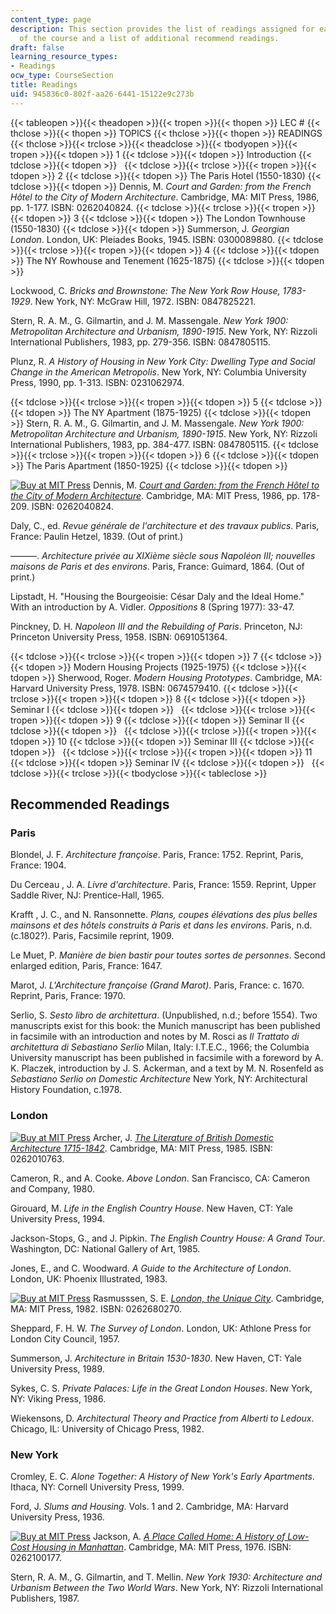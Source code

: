 ```yaml
---
content_type: page
description: This section provides the list of readings assigned for each session
  of the course and a list of additional recommend readings.
draft: false
learning_resource_types:
- Readings
ocw_type: CourseSection
title: Readings
uid: 945836c0-802f-aa26-6441-15122e9c273b
---
```

{{< tableopen >}}{{< theadopen >}}{{< tropen >}}{{< thopen >}}
LEC #
{{< thclose >}}{{< thopen >}}
TOPICS
{{< thclose >}}{{< thopen >}}
READINGS
{{< thclose >}}{{< trclose >}}{{< theadclose >}}{{< tbodyopen >}}{{< tropen >}}{{< tdopen >}}
1
{{< tdclose >}}{{< tdopen >}}
Introduction
{{< tdclose >}}{{< tdopen >}}
 
{{< tdclose >}}{{< trclose >}}{{< tropen >}}{{< tdopen >}}
2
{{< tdclose >}}{{< tdopen >}}
The Paris Hotel (1550-1830)
{{< tdclose >}}{{< tdopen >}}
Dennis, M. *Court and Garden: from the French Hôtel to the City of Modern Architecture*. Cambridge, MA: MIT Press, 1986, pp. 1-177. ISBN: 0262040824.
{{< tdclose >}}{{< trclose >}}{{< tropen >}}{{< tdopen >}}
3
{{< tdclose >}}{{< tdopen >}}
The London Townhouse (1550-1830)
{{< tdclose >}}{{< tdopen >}}
Summerson, J. *Georgian London*. London, UK: Pleiades Books, 1945. ISBN: 0300089880.
{{< tdclose >}}{{< trclose >}}{{< tropen >}}{{< tdopen >}}
4
{{< tdclose >}}{{< tdopen >}}
The NY Rowhouse and Tenement (1625-1875)
{{< tdclose >}}{{< tdopen >}}

Lockwood, C. *Bricks and Brownstone: The New York Row House, 1783-1929*. New York, NY: McGraw Hill, 1972. ISBN: 0847825221.

Stern, R. A. M., G. Gilmartin, and J. M. Massengale. *New York 1900: Metropolitan Architecture and Urbanism, 1890-1915*. New York, NY: Rizzoli International Publishers, 1983, pp. 279-356. ISBN: 0847805115.

Plunz, R. *A History of Housing in New York City: Dwelling Type and Social Change in the American Metropolis*. New York, NY: Columbia University Press, 1990, pp. 1-313. ISBN: 0231062974.

{{< tdclose >}}{{< trclose >}}{{< tropen >}}{{< tdopen >}}
5
{{< tdclose >}}{{< tdopen >}}
The NY Apartment (1875-1925)
{{< tdclose >}}{{< tdopen >}}
Stern, R. A. M., G. Gilmartin, and J. M. Massengale. *New York 1900: Metropolitan Architecture and Urbanism, 1890-1915*. New York, NY: Rizzoli International Publishers, 1983, pp. 384-477. ISBN: 0847805115.
{{< tdclose >}}{{< trclose >}}{{< tropen >}}{{< tdopen >}}
6
{{< tdclose >}}{{< tdopen >}}
The Paris Apartment (1850-1925)
{{< tdclose >}}{{< tdopen >}}

[![Buy at MIT Press](/images/mp_logo.gif)](https://mitpress.mit.edu/0262040824) Dennis, M. [*Court and Garden: from the French Hôtel to the City of Modern Architecture*](https://mitpress.mit.edu/0262040824). Cambridge, MA: MIT Press, 1986, pp. 178-209. ISBN: 0262040824.

Daly, C., ed. *Revue générale de l'architecture et des travaux publics*. Paris, France: Paulin Hetzel, 1839. (Out of print.)

———. *Architecture privée au XIXième siècle sous Napoléon III; nouvelles maisons de Paris et des environs*. Paris, France: Guimard, 1864. (Out of print.)

Lipstadt, H. "Housing the Bourgeoisie: César Daly and the Ideal Home." With an introduction by A. Vidler. *Oppositions* 8 (Spring 1977): 33-47.

Pinckney, D. H. *Napoleon III and the Rebuilding of Paris*. Princeton, NJ: Princeton University Press, 1958. ISBN: 0691051364.

{{< tdclose >}}{{< trclose >}}{{< tropen >}}{{< tdopen >}}
7
{{< tdclose >}}{{< tdopen >}}
Modern Housing Projects (1925-1975)
{{< tdclose >}}{{< tdopen >}}
Sherwood, Roger. *Modern Housing Prototypes*. Cambridge, MA: Harvard University Press, 1978. ISBN: 0674579410.
{{< tdclose >}}{{< trclose >}}{{< tropen >}}{{< tdopen >}}
8
{{< tdclose >}}{{< tdopen >}}
Seminar I
{{< tdclose >}}{{< tdopen >}}
 
{{< tdclose >}}{{< trclose >}}{{< tropen >}}{{< tdopen >}}
9
{{< tdclose >}}{{< tdopen >}}
Seminar II
{{< tdclose >}}{{< tdopen >}}
 
{{< tdclose >}}{{< trclose >}}{{< tropen >}}{{< tdopen >}}
10
{{< tdclose >}}{{< tdopen >}}
Seminar III
{{< tdclose >}}{{< tdopen >}}
 
{{< tdclose >}}{{< trclose >}}{{< tropen >}}{{< tdopen >}}
11
{{< tdclose >}}{{< tdopen >}}
Seminar IV
{{< tdclose >}}{{< tdopen >}}
 
{{< tdclose >}}{{< trclose >}}{{< tbodyclose >}}{{< tableclose >}}

## Recommended Readings

### Paris

Blondel, J. F. *Architecture françoise*. Paris, France: 1752. Reprint, Paris, France: 1904.

Du Cerceau , J. A. *Livre d'architecture*. Paris, France: 1559. Reprint, Upper Saddle River, NJ: Prentice-Hall, 1965.

Krafft , J. C., and N. Ransonnette. *Plans, coupes élévations des plus belles mainsons et des hôtels construits à Paris et dans les environs*. Paris, n.d. (c.1802?). Paris, Facsimile reprint, 1909.

Le Muet, P. *Manière de bien bastir pour toutes sortes de personnes*. Second enlarged edition, Paris, France: 1647.

Marot, J. *L'Architecture françoise (Grand Marot)*. Paris, France: c. 1670. Reprint, Paris, France: 1970.

Serlio, S. *Sesto libro de architettura*. (Unpublished, n.d.; before 1554). Two manuscripts exist for this book: the Munich manuscript has been published in facsimile with an introduction and notes by M. Rosci as *Il Trattato di architettura di Sebastiano Serlio* Milan, Italy: I.T.E.C., 1966; the Columbia University manuscript has been published in facsimile with a foreword by A. K. Placzek, introduction by J. S. Ackerman, and a text by M. N. Rosenfeld as *Sebastiano Serlio on Domestic Architecture* New York, NY: Architectural History Foundation, c.1978.

### London

[![Buy at MIT Press](/images/mp_logo.gif)](https://mitpress.mit.edu/books/literature-british-domestic-architecture-1715-1842) Archer, J. [*The Literature of British Domestic Architecture 1715-1842*](https://mitpress.mit.edu/books/literature-british-domestic-architecture-1715-1842). Cambridge, MA: MIT Press, 1985. ISBN: 0262010763.

Cameron, R., and A. Cooke. *Above London*. San Francisco, CA: Cameron and Company, 1980.

Girouard, M. *Life in the English Country House*. New Haven, CT: Yale University Press, 1994.

Jackson-Stops, G., and J. Pipkin. *The English Country House: A Grand Tour*. Washington, DC: National Gallery of Art, 1985.

Jones, E., and C. Woodward. *A Guide to the Architecture of London*. London, UK: Phoenix Illustrated, 1983.

[![Buy at MIT Press](/images/mp_logo.gif)](https://mitpress.mit.edu/contributors/steen-eiler-rasmussen) Rasmusssen, S. E. [*London, the Unique City*](https://mitpress.mit.edu/contributors/steen-eiler-rasmussen). Cambridge, MA: MIT Press, 1982. ISBN: 0262680270.

Sheppard, F. H. W. *The Survey of London*. London, UK: Athlone Press for London City Council, 1957.

Summerson, J. *Architecture in Britain 1530-1830*. New Haven, CT: Yale University Press, 1989.

Sykes, C. S. *Private Palaces: Life in the Great London Houses*. New York, NY: Viking Press, 1986.

Wiekensons, D. *Architectural Theory and Practice from Alberti to Ledoux*. Chicago, IL: University of Chicago Press, 1982.

### New York

Cromley, E. C. *Alone Together: A History of New York's Early Apartments*. Ithaca, NY: Cornell University Press, 1999.

Ford, J. *Slums and Housing*. Vols. 1 and 2. Cambridge, MA: Harvard University Press, 1936.

[![Buy at MIT Press](/images/mp_logo.gif)](https://mitpress.mit.edu/books/place-called-home) Jackson, A. [*A Place Called Home: A History of Low-Cost Housing in Manhattan*](https://mitpress.mit.edu/books/place-called-home). Cambridge, MA: MIT Press, 1976. ISBN: 0262100177.

Stern, R. A. M., G. Gilmartin, and T. Mellin. *New York 1930: Architecture and Urbanism Between the Two World Wars*. New York, NY: RizzoIi International Publishers, 1987.